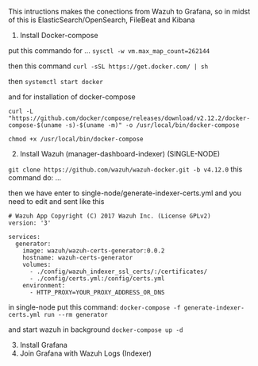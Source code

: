 This intructions makes the conections from Wazuh to Grafana, so in midst of this is ElasticSearch/OpenSearch, FileBeat and Kibana

1. Install Docker-compose

put this commando for ... ``` sysctl -w vm.max_map_count=262144 ```

then this command ``` curl -sSL https://get.docker.com/ | sh ```

then ``` systemctl start docker ```

and for installation of docker-compose

``` curl -L "https://github.com/docker/compose/releases/download/v2.12.2/docker-compose-$(uname -s)-$(uname -m)" -o /usr/local/bin/docker-compose ```

``` chmod +x /usr/local/bin/docker-compose ```

2. Install Wazuh (manager-dashboard-indexer) (SINGLE-NODE)

``` git clone https://github.com/wazuh/wazuh-docker.git -b v4.12.0 ```
this command do: ...

then we have
enter to single-node/generate-indexer-certs.yml
and you need to edit and sent like this
```
# Wazuh App Copyright (C) 2017 Wazuh Inc. (License GPLv2)
version: '3'

services:
  generator:
    image: wazuh/wazuh-certs-generator:0.0.2
    hostname: wazuh-certs-generator
    volumes:
      - ./config/wazuh_indexer_ssl_certs/:/certificates/
      - ./config/certs.yml:/config/certs.yml
    environment:
      - HTTP_PROXY=YOUR_PROXY_ADDRESS_OR_DNS
```
in single-node put this command:
``` docker-compose -f generate-indexer-certs.yml run --rm generator ```

and start wazuh in background ``` docker-compose up -d ```

3. Install Grafana
4. Join Grafana with Wazuh Logs (Indexer)

